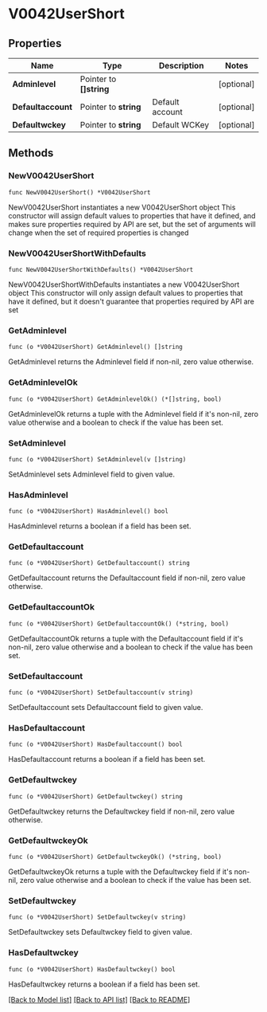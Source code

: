 # V0042UserShort

## Properties

Name | Type | Description | Notes
------------ | ------------- | ------------- | -------------
**Adminlevel** | Pointer to **[]string** |  | [optional] 
**Defaultaccount** | Pointer to **string** | Default account | [optional] 
**Defaultwckey** | Pointer to **string** | Default WCKey | [optional] 

## Methods

### NewV0042UserShort

`func NewV0042UserShort() *V0042UserShort`

NewV0042UserShort instantiates a new V0042UserShort object
This constructor will assign default values to properties that have it defined,
and makes sure properties required by API are set, but the set of arguments
will change when the set of required properties is changed

### NewV0042UserShortWithDefaults

`func NewV0042UserShortWithDefaults() *V0042UserShort`

NewV0042UserShortWithDefaults instantiates a new V0042UserShort object
This constructor will only assign default values to properties that have it defined,
but it doesn't guarantee that properties required by API are set

### GetAdminlevel

`func (o *V0042UserShort) GetAdminlevel() []string`

GetAdminlevel returns the Adminlevel field if non-nil, zero value otherwise.

### GetAdminlevelOk

`func (o *V0042UserShort) GetAdminlevelOk() (*[]string, bool)`

GetAdminlevelOk returns a tuple with the Adminlevel field if it's non-nil, zero value otherwise
and a boolean to check if the value has been set.

### SetAdminlevel

`func (o *V0042UserShort) SetAdminlevel(v []string)`

SetAdminlevel sets Adminlevel field to given value.

### HasAdminlevel

`func (o *V0042UserShort) HasAdminlevel() bool`

HasAdminlevel returns a boolean if a field has been set.

### GetDefaultaccount

`func (o *V0042UserShort) GetDefaultaccount() string`

GetDefaultaccount returns the Defaultaccount field if non-nil, zero value otherwise.

### GetDefaultaccountOk

`func (o *V0042UserShort) GetDefaultaccountOk() (*string, bool)`

GetDefaultaccountOk returns a tuple with the Defaultaccount field if it's non-nil, zero value otherwise
and a boolean to check if the value has been set.

### SetDefaultaccount

`func (o *V0042UserShort) SetDefaultaccount(v string)`

SetDefaultaccount sets Defaultaccount field to given value.

### HasDefaultaccount

`func (o *V0042UserShort) HasDefaultaccount() bool`

HasDefaultaccount returns a boolean if a field has been set.

### GetDefaultwckey

`func (o *V0042UserShort) GetDefaultwckey() string`

GetDefaultwckey returns the Defaultwckey field if non-nil, zero value otherwise.

### GetDefaultwckeyOk

`func (o *V0042UserShort) GetDefaultwckeyOk() (*string, bool)`

GetDefaultwckeyOk returns a tuple with the Defaultwckey field if it's non-nil, zero value otherwise
and a boolean to check if the value has been set.

### SetDefaultwckey

`func (o *V0042UserShort) SetDefaultwckey(v string)`

SetDefaultwckey sets Defaultwckey field to given value.

### HasDefaultwckey

`func (o *V0042UserShort) HasDefaultwckey() bool`

HasDefaultwckey returns a boolean if a field has been set.


[[Back to Model list]](../README.md#documentation-for-models) [[Back to API list]](../README.md#documentation-for-api-endpoints) [[Back to README]](../README.md)


